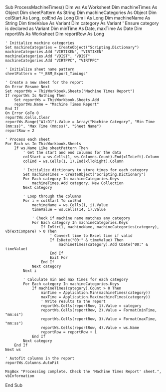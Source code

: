 Sub ProcessMachineTimes()
    Dim ws As Worksheet
    Dim machineTimes As Object
    Dim sheetPattern As String
    Dim machineCategories As Object
    Dim colStart As Long, colEnd As Long
    Dim i As Long
    Dim machineName As String
    Dim timeValue As Variant
    Dim category As Variant ' Ensure category is declared as Variant
    Dim minTime As Date, maxTime As Date
    Dim reportWs As Worksheet
    Dim reportRow As Long
    
    ' Initialize machine categories
    Set machineCategories = CreateObject("Scripting.Dictionary")
    machineCategories.Add "VIRTIXEN", "VIRTIXEN"
    machineCategories.Add "VDIST", "VDIST"
    machineCategories.Add "VIRTPPC", "VIRTPPC"
    
    ' Initialize sheet name pattern
    sheetPattern = "*_BBM_Export_Timings"
    
    ' Create a new sheet for the report
    On Error Resume Next
    Set reportWs = ThisWorkbook.Sheets("Machine Times Report")
    If reportWs Is Nothing Then
        Set reportWs = ThisWorkbook.Sheets.Add
        reportWs.Name = "Machine Times Report"
    End If
    On Error GoTo 0
    reportWs.Cells.Clear
    reportWs.Range("A1:D1").Value = Array("Machine Category", "Min Time (mm:ss)", "Max Time (mm:ss)", "Sheet Name")
    reportRow = 2
    
    ' Process each sheet
    For Each ws In ThisWorkbook.Sheets
        If ws.Name Like sheetPattern Then
            ' Get the start and end columns for the data
            colStart = ws.Cells(1, ws.Columns.Count).End(xlToLeft).Column
            colEnd = ws.Cells(1, 1).End(xlToRight).Column
            
            ' Initialize dictionary to store times for each category
            Set machineTimes = CreateObject("Scripting.Dictionary")
            For Each category In machineCategories.Keys
                machineTimes.Add category, New Collection
            Next category
            
            ' Loop through the columns
            For i = colStart To colEnd
                machineName = ws.Cells(1, i).Value
                timeValue = ws.Cells(14, i).Value
                
                ' Check if machine name matches any category
                For Each category In machineCategories.Keys
                    If InStr(1, machineName, machineCategories(category), vbTextCompare) > 0 Then
                        ' Convert time to Excel time if valid
                        If IsDate("00:" & timeValue) Then
                            machineTimes(category).Add CDate("00:" & timeValue)
                        End If
                        Exit For
                    End If
                Next category
            Next i
            
            ' Calculate min and max times for each category
            For Each category In machineCategories.Keys
                If machineTimes(category).Count > 0 Then
                    minTime = Application.Min(machineTimes(category))
                    maxTime = Application.Max(machineTimes(category))
                    ' Write results to the report
                    reportWs.Cells(reportRow, 1).Value = category
                    reportWs.Cells(reportRow, 2).Value = Format(minTime, "mm:ss")
                    reportWs.Cells(reportRow, 3).Value = Format(maxTime, "mm:ss")
                    reportWs.Cells(reportRow, 4).Value = ws.Name
                    reportRow = reportRow + 1
                End If
            Next category
        End If
    Next ws
    
    ' Autofit columns in the report
    reportWs.Columns.AutoFit
    
    MsgBox "Processing complete. Check the 'Machine Times Report' sheet.", vbInformation
End Sub

